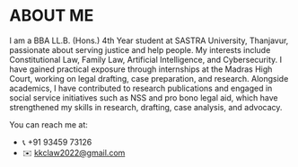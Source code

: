 # ABOUT ME

I am a BBA LL.B. (Hons.) 4th Year student at SASTRA University, Thanjavur, passionate about serving justice and help people.
My interests include Constitutional Law, Family Law, Artificial Intelligence, and Cybersecurity. I have gained practical exposure through internships at the Madras High Court, working on legal drafting, case preparation, and research. Alongside academics, I have contributed to research publications and engaged in social service initiatives such as NSS and pro bono legal aid, which have strengthened my skills in research, drafting, case analysis, and advocacy.

You can reach me at:
- 📞 +91 93459 73126
- ✉️ kkclaw2022@gmail.com

